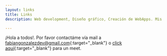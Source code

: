 ```yaml
---
layout: links
title: Links
description: Web development, Diseño gráfico, Creación de WebApps. Mis trabajos para diferentes marcas y empresas

---
```


¡Hola a todos!. Por favor contactáme vía mail a [fabiangonzalezdev@gmail.com](mailto:fabiangonzalezdev@gmail.com){:target="_blank"} o [click aquí](https://calendly.com/FabianGonzalez/){:target="_blank"} para un meet.

<!-- <div class="gallery-box">
  <div class="gallery">
     <img loading="lazy" src="/images/me.webp" alt="Project">
     <img loading="lazy" src="/images/project-8.webp" alt="Project">
     <img loading="lazy" src="/images/project-6.webp" alt="Project">
  </div>
  <em>Gallery / <a href="https://unsplash.com/" target="_blank">Unsplash</a></em>
</div> -->
